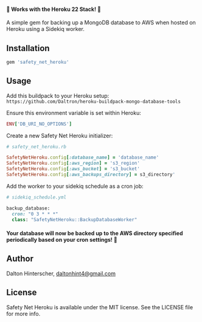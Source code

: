 #### 🎉 Works with the Heroku 22 Stack! 🎉


A simple gem for backing up a MongoDB database to AWS when hosted on Heroku using a Sidekiq worker.

## Installation

```ruby
gem 'safety_net_heroku'
```

## Usage

Add this buildpack to your Heroku setup: `https://github.com/Daltron/heroku-buildpack-mongo-database-tools`

Ensure this environment variable is set within Heroku: 

```ruby
ENV['DB_URI_NO_OPTIONS']
```

Create a new Safety Net Heroku initializer:

```ruby
# safety_net_heroku.rb

SafetyNetHeroku.config[:database_name] = 'database_name'
SafetyNetHeroku.config[:aws_region] = 's3_region'
SafetyNetHeroku.config[:aws_bucket] = 's3_bucket'
SafetyNetHeroku.config[:aws_backups_directory] = s3_directory'

```

Add the worker to your sidekiq schedule as a cron job:

```ruby
# sidekiq_schedule.yml

backup_database:
  cron: "0 3 * * *"
  class: "SafetyNetHeroku::BackupDatabaseWorker"
```

#### Your database will now be backed up to the AWS directory specified periodically based on your cron settings! 🎉

## Author

Dalton Hinterscher, daltonhint4@gmail.com

## License

Safety Net Heroku is available under the MIT license. See the LICENSE file for more info.
